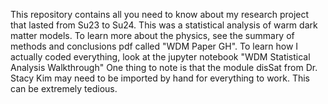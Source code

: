 This repository contains all you need to know about my research project that lasted from Su23 to Su24. This was a statistical analysis of warm dark matter models. 
To learn more about the physics, see the summary of methods and conclusions pdf called "WDM Paper GH".
To learn how I actually coded everything, look at the jupyter notebook "WDM Statistical Analysis Walkthrough"
One thing to note is that the module disSat from Dr. Stacy Kim may need to be imported by hand for everything to work. This can be extremely tedious.
